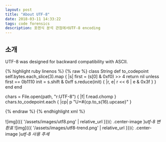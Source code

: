 ```yaml
---
layout: post
title: "About UTF-8"
date: 2018-03-11 14:33:22
tags: code forensics
description: 포렌식 분석 관점에서UTF-8 encoding
---
```


## 소개

UTF-8 was designed for backward compatibility with ASCII.

{% highlight ruby linenos %}
{% raw %}
class String
  def to_codepoint
    self.bytes.each_slice(3).map { |s|
      first = (s[0] & 0xf0) >> 4
      return nil unless first == 0b1110
      init  = s.shift & 0xff
      s.reduce(init) { |r, e| r << 6 | e & 0x3f }
    }
  end
end

chars = File.open(path, "r:UTF-8") { |f| f.read.chomp }
chars.to_codepoint.each { |cp|
  p "U+#{cp.to_s(16).upcase}"
}

{% endraw %}
{% endhighlight xml %}

![img]({{ '/assets/images/utf8.png' | relative_url }}){: .center-image }*utf-8 변환표*
![img]({{ '/assets/images/utf8-trend.png' | relative_url }}){: .center-image }*utf-8 사용 추세*

